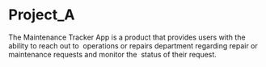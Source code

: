 # Project_A
The Maintenance Tracker App is a product that provides users with the ability to reach out to 
operations or repairs department regarding repair or maintenance requests and monitor the 
status of their request. 
